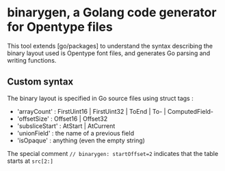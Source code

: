 # binarygen, a Golang code generator for Opentype files 

This tool extends [go/packages] to understand the syntax describing
the binary layout used is Opentype font files, and generates Go parsing and writing functions.
 
## Custom syntax 

The binary layout is specified in Go source files using struct tags :

- 'arrayCount' : FirstUint16 | FirstUint32 | ToEnd | To-<XXX> | ComputedField-<XXX>
- 'offsetSize' : Offset16 | Offset32
- 'subsliceStart' : AtStart | AtCurrent
- 'unionField' : the name of a previous field 
- 'isOpaque' : anything (even the empty string)

The special comment `// binarygen: startOffset=2` indicates that the table starts at `src[2:]`